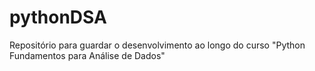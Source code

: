 # pythonDSA
Repositório para guardar o desenvolvimento ao longo do curso "Python Fundamentos para Análise de Dados"

